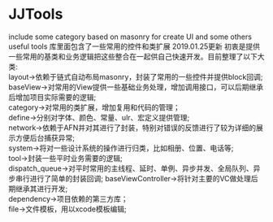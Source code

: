 # JJTools
include some category based on masonry for create UI  and some others useful tools 
库里面包含了一些常用的控件和类扩展
2019.01.25更新 初衷是提供一些常用的基类和业务逻辑把这些整合在一起供自己快速开发。目前整理了以下大类:         
layout->依赖于链式自动布局masonry，封装了常用的一些控件并提供block回调;      
baseView->对常用的View提供一些基础业务处理，增加调用接口，可以后期继承后增加项目实际需要的逻辑;    
category->对常用的类扩展，增加复用和代码的管理；     
define->分别对字体、颜色、常量、ulr、宏定义提供管理;    
network->依赖于AFN并对其进行了封装，特别对错误的反馈进行了较为详细的展示方便后台捕获异常;    
system->将对一些设计系统的操作进行归类，比如相册、位置、电话等;   
tool->封装一些平时业务需要的逻辑;           
dispatch_queue->对平时常用的主线程、延时、单例、异步并发、全局队列、异步串行进行了简单的封装回调;
baseViewController->将针对主要的VC做处理后期继承其进行开发;                               
dependency->项目依赖的第三方库；                
file->文件模板，用以xcode模板编辑;
